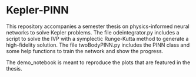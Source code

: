 # Kepler-PINN

This repository accompanies a semester thesis on physics-informed neural networks to solve Kepler problems.
The file odeintegrator.py includes a script to solve the IVP with a symplectic Runge-Kutta method to generate a high-fidelity solution.
The file twoBodyPINN.py includes the PINN class and some help functions to train the network and show the progress.

The demo_notebook is meant to reproduce the plots that are featured in the thesis. 
